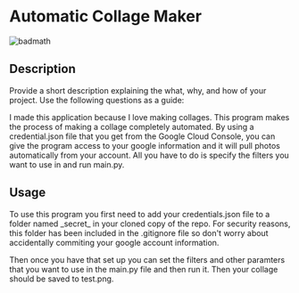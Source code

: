 # Automatic Collage Maker

![badmath](https://img.shields.io/github/languages/top/mentaldropouts/collageApp)

## Description

Provide a short description explaining the what, why, and how of your project. Use the following questions as a guide:

I made this application because I love making collages. This program makes the process of making a collage completely automated. By using a credential.json file that you get from the Google Cloud Console, you can give the program access to your google information and it will pull photos automatically from your account. All you have to do is specify the filters you want to use in and run main.py.

## Usage
To use this program you first need to add your credentials.json file to a folder named \_secret_ in your cloned copy of the repo. For security reasons, this folder has been included in the .gitignore file so don't worry about accidentally commiting your google account information.

Then once you have that set up you can set the filters and other paramters that you want to use in the main.py file and then run it. Then your collage should be saved to test.png.
